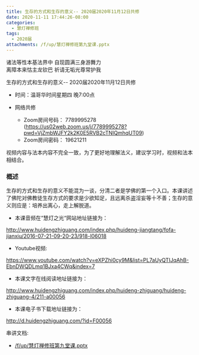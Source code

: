 ```yaml
---
title: ⽣存的⽅式和⽣存的意义-- 2020届2020年11月12日共修
date: 2020-11-11 17:44:26-08:00
categories:
  - 慧灯禅修班
tags:
  - 2020届
attachments: /f/up/慧灯禅修班第九堂课.pptx
---
```

诸法等性本基法界中 自现圆满三身游舞力  
离障本来怙主龙钦巴 祈请无垢光尊常护我  

⽣存的⽅式和⽣存的意义-- 2020届2020年11月12日共修

* 时间：温哥华时间星期四 晚7:00点

* 网络共修
  * Zoom房间号码： 7789995278 (<https://us02web.zoom.us/j/7789995278?pwd=VjZmbWJFY2k2K0E5RVB2cTNIQmhqUT09>)
  * Zoom房间密码： 19621211

视频内容与法本内容不完全⼀致，为了更好地理解法义，建议学习时，视频和法本相结合。

### 概述

⽣存的⽅式和⽣存的意义不能混为⼀谈，分清⼆者是学佛的第⼀个⼊⼝。本课讲述了佛陀对佛教徒⽣存⽅式的要求是少欲知⾜，且远离杀盗淫妄等⼗不善；⽣存的意义则应是：培养出离⼼，⾛上解脱道。

- 本课⾳频在“慧灯之光“⽹站地址链接为：

<http://www.huidengzhiguang.com/index.php/huideng-jiangtang/fofa-jianxiu/2016-07-21-09-20-23/918-l06018>

- Youtube视频:

<https://www.youtube.com/watch?v=eXPZhi0cy9M&list=PL7aUyQTIJqAhB-EbnDWQDLmq1BJxa4CWq&index=7>

- 本课⽂字在线阅读地址链接为：

<http://www.huidengzhiguang.com/index.php/huideng-zhiguang/huideng-zhiguang-4/211-a00056>

- 本课电⼦书下载地址链接为：

<http://d.huidengzhiguang.com/?id=F00056>

串讲文档:
* [/f/up/慧灯禅修班第九堂课.pptx](https://hdvblob.blob.core.windows.net/hdv/f/up/慧灯禅修班第九堂课.pptx)
